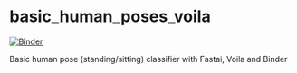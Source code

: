 # basic_human_poses_voila

[![Binder](https://mybinder.org/badge_logo.svg)](https://mybinder.org/v2/gh/markelek/basic_human_poses_voila/HEAD?urlpath=%2Fvoila%2Frender%2Fbasic_human_poses_classifier.ipynb)

Basic human pose (standing/sitting) classifier with Fastai, Voila and Binder
